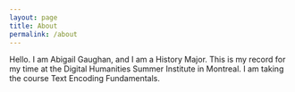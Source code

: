 ```yaml
---
layout: page
title: About
permalink: /about
---
```


Hello. I am Abigail Gaughan, and I am a History Major. This is my record for my time at the Digital Humanities Summer Institute in Montreal. I am taking the course Text Encoding Fundamentals.
